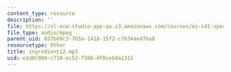 ```yaml
---
content_type: resource
description: ''
file: https://ol-ocw-studio-app-qa.s3.amazonaws.com/courses/es-s41-speak-italian-with-your-mouth-full-spring-2012/e1d0c900c718ec527386df8ceb4a1315_ingredienti2.mp3
file_type: audio/mpeg
parent_uid: 037bd9c3-765a-1418-15f2-c7634ae47ba8
resourcetype: Other
title: ingredienti2.mp3
uid: e1d0c900-c718-ec52-7386-df8ceb4a1315
---
```

